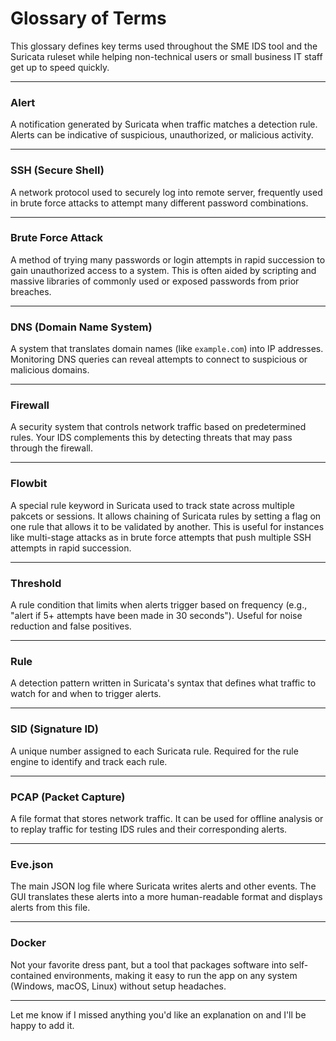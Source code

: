 
# Glossary of Terms

This glossary defines key terms used throughout the SME IDS tool and the Suricata ruleset while helping non-technical users or small business IT staff get up to speed quickly.

---

### Alert
A notification generated by Suricata when traffic matches a detection rule. Alerts can be indicative of suspicious, unauthorized, or malicious activity.

---

### SSH (Secure Shell)
A network protocol used to securely log into remote server, frequently used in brute force attacks to attempt many different password combinations.

---

### Brute Force Attack
A method of trying many passwords or login attempts in rapid succession to gain unauthorized access to a system. This is often aided by scripting and massive libraries of commonly used or exposed passwords from prior breaches.

---

### DNS (Domain Name System)
A system that translates domain names (like `example.com`) into IP addresses. Monitoring DNS queries can reveal attempts to connect to suspicious or malicious domains.

---

### Firewall
A security system that controls network traffic based on predetermined rules. Your IDS complements this by detecting threats that may pass through the firewall.

---

### Flowbit
A special rule keyword in Suricata used to track state across multiple pakcets or sessions. It allows chaining of Suricata rules by setting a flag on one rule that allows it to be validated by another. This is useful for instances like multi-stage attacks as in brute force attempts that push multiple SSH attempts in rapid succession.

---

### Threshold
A rule condition that limits when alerts trigger based on frequency (e.g., "alert if 5+ attempts have been made in 30 seconds"). Useful for noise reduction and false positives.

---

### Rule
A detection pattern written in Suricata's syntax that defines what traffic to watch for and when to trigger alerts.

---

### SID (Signature ID)
A unique number assigned to each Suricata rule. Required for the rule engine to identify and track each rule.

---

### PCAP (Packet Capture)
A file format that stores network traffic. It can be used for offline analysis or to replay traffic for testing IDS rules and their corresponding alerts.

---

### Eve.json
The main JSON log file where Suricata writes alerts and other events. The GUI translates these alerts into a more human-readable format and displays alerts from this file.

---

### Docker
Not your favorite dress pant, but a tool that packages software into self-contained environments, making it easy to run the app on any system (Windows, macOS, Linux) without setup headaches.

---

Let me know if I missed anything you'd like an explanation on and I'll be happy to add it.
